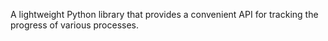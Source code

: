 A lightweight Python library that provides a convenient API for tracking the progress of various processes.
